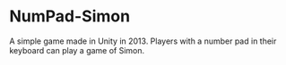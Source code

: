# NumPad-Simon
A simple game made in Unity in 2013. Players with a number pad in their keyboard can play a game of Simon.
